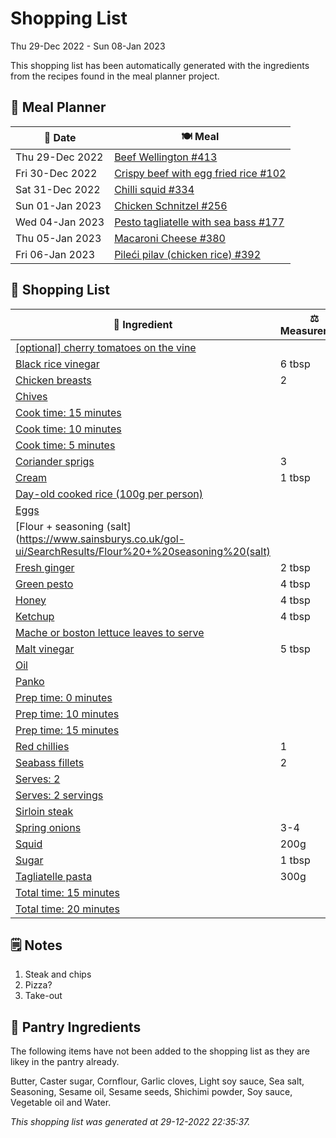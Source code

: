 # Shopping List

Thu 29-Dec 2022 - Sun 08-Jan 2023

This shopping list has been automatically generated with the ingredients from the recipes found in the meal planner project.

## 📅 Meal Planner

|📅 Date| 🍽️ Meal|
|----|----|
|Thu 29-Dec 2022|[Beef Wellington #413](https://github.com/jcallaghan/The-Cookbook/issues/413)|
|Fri 30-Dec 2022|[Crispy beef with egg fried rice #102](https://github.com/jcallaghan/The-Cookbook/issues/102)|
|Sat 31-Dec 2022|[Chilli squid #334](https://github.com/jcallaghan/The-Cookbook/issues/334)|
|Sun 01-Jan 2023|[Chicken Schnitzel  #256](https://github.com/jcallaghan/The-Cookbook/issues/256)|
|Wed 04-Jan 2023|[Pesto tagliatelle with sea bass #177](https://github.com/jcallaghan/The-Cookbook/issues/177)|
|Thu 05-Jan 2023|[Macaroni Cheese #380](https://github.com/jcallaghan/The-Cookbook/issues/380)|
|Fri 06-Jan 2023|[Pileći pilav (chicken rice) #392](https://github.com/jcallaghan/The-Cookbook/issues/392)|

## 🛒 Shopping List

| 🍌 Ingredient| ⚖️ Measurement|
|----------|-----------|
|[[optional] cherry tomatoes on the vine](https://www.sainsburys.co.uk/gol-ui/SearchResults/[optional]%20cherry%20tomatoes%20on%20the%20vine)||
|[Black rice vinegar](https://www.sainsburys.co.uk/gol-ui/SearchResults/Black%20rice%20vinegar)|6 tbsp|
|[Chicken breasts](https://www.sainsburys.co.uk/gol-ui/SearchResults/Chicken%20breasts)|2|
|[Chives](https://www.sainsburys.co.uk/gol-ui/SearchResults/Chives)||
|[Cook time:  15 minutes](https://www.sainsburys.co.uk/gol-ui/SearchResults/Cook%20time:%20%2015%20minutes)||
|[Cook time: 10 minutes](https://www.sainsburys.co.uk/gol-ui/SearchResults/Cook%20time:%2010%20minutes)||
|[Cook time: 5 minutes](https://www.sainsburys.co.uk/gol-ui/SearchResults/Cook%20time:%205%20minutes)||
|[Coriander sprigs](https://www.sainsburys.co.uk/gol-ui/SearchResults/Coriander%20sprigs)|3|
|[Cream](https://www.sainsburys.co.uk/gol-ui/SearchResults/Cream)|1 tbsp|
|[Day-old cooked rice (100g per person)](https://www.sainsburys.co.uk/gol-ui/SearchResults/Day-old%20cooked%20rice%20(100g%20per%20person))||
|[Eggs](https://www.sainsburys.co.uk/gol-ui/SearchResults/Eggs)||
|[Flour + seasoning (salt](https://www.sainsburys.co.uk/gol-ui/SearchResults/Flour%20+%20seasoning%20(salt)||
|[Fresh ginger](https://www.sainsburys.co.uk/gol-ui/SearchResults/Fresh%20ginger)|2 tbsp|
|[Green pesto](https://www.sainsburys.co.uk/gol-ui/SearchResults/Green%20pesto)|4 tbsp|
|[Honey](https://www.sainsburys.co.uk/gol-ui/SearchResults/Honey)|4 tbsp|
|[Ketchup](https://www.sainsburys.co.uk/gol-ui/SearchResults/Ketchup)|4 tbsp|
|[Mache or boston lettuce leaves to serve](https://www.sainsburys.co.uk/gol-ui/SearchResults/Mache%20or%20boston%20lettuce%20leaves%20to%20serve)||
|[Malt vinegar](https://www.sainsburys.co.uk/gol-ui/SearchResults/Malt%20vinegar)|5 tbsp|
|[Oil](https://www.sainsburys.co.uk/gol-ui/SearchResults/Oil)||
|[Panko](https://www.sainsburys.co.uk/gol-ui/SearchResults/Panko)||
|[Prep time: 0 minutes](https://www.sainsburys.co.uk/gol-ui/SearchResults/Prep%20time:%200%20minutes)||
|[Prep time: 10 minutes](https://www.sainsburys.co.uk/gol-ui/SearchResults/Prep%20time:%2010%20minutes)||
|[Prep time: 15 minutes](https://www.sainsburys.co.uk/gol-ui/SearchResults/Prep%20time:%2015%20minutes)||
|[Red chillies](https://www.sainsburys.co.uk/gol-ui/SearchResults/Red%20chillies)|1|
|[Seabass fillets](https://www.sainsburys.co.uk/gol-ui/SearchResults/Seabass%20fillets)|2|
|[Serves: 2](https://www.sainsburys.co.uk/gol-ui/SearchResults/Serves:%202)||
|[Serves: 2 servings](https://www.sainsburys.co.uk/gol-ui/SearchResults/Serves:%202%20servings)||
|[Sirloin steak](https://www.sainsburys.co.uk/gol-ui/SearchResults/Sirloin%20steak)||
|[Spring onions](https://www.sainsburys.co.uk/gol-ui/SearchResults/Spring%20onions)|3-4|
|[Squid](https://www.sainsburys.co.uk/gol-ui/SearchResults/Squid)|200g|
|[Sugar](https://www.sainsburys.co.uk/gol-ui/SearchResults/Sugar)|1 tbsp|
|[Tagliatelle pasta](https://www.sainsburys.co.uk/gol-ui/SearchResults/Tagliatelle%20pasta)|300g|
|[Total time: 15 minutes](https://www.sainsburys.co.uk/gol-ui/SearchResults/Total%20time:%2015%20minutes)||
|[Total time: 20 minutes](https://www.sainsburys.co.uk/gol-ui/SearchResults/Total%20time:%2020%20minutes)||

## 🗒️ Notes

1. Steak and chips
1. Pizza?
1. Take-out

## 🏪 Pantry Ingredients

The following items have not been added to the shopping list as they are likey in the pantry already.

Butter, Caster sugar, Cornflour, Garlic cloves, Light soy sauce, Sea salt, Seasoning, Sesame oil, Sesame seeds, Shichimi powder, Soy sauce, Vegetable oil and Water.


_This shopping list was generated at 29-12-2022 22:35:37._